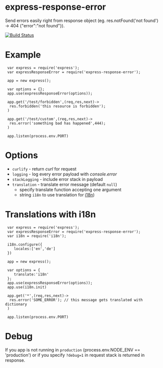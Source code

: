 # express-response-error

Send errors easily right from response object (eg. res.notFound('not found') -> 404 {"error":"not found"}).

[![Build Status](https://travis-ci.org/jakubknejzlik/express-response-error.svg?branch=master)](https://travis-ci.org/jakubknejzlik/express-response-error)

# Example

```
 var express = require('express');
 var expressResponseError = require('express-response-error');

 app = new express();
 
 var options = {};
 app.use(expressResponseError(options));

 app.get('/test/forbidden',(req,res,next)->
  res.forbidden('this resource is forbidden');
 )
 
 app.get('/test/custom',(req,res,next)->
  res.error('something bad has happened',444);
 )

 app.listen(process.env.PORT)

```

# Options

 * `curlify` - return *curl* for request
 * `logging` - log every error payload with *console.error*
 * `stackLogging` - include error stack in payload
 * `translation` - translate error message (default `null`)
    - specify translate function accepting one argument
    - string `i18n` to use translation for [i18n](https://www.npmjs.com/package/i18n))

# Translations with i18n

```
 var express = require('express');
 var expressResponseError = require('express-response-error');
 var i18n = require('i18n');

 i18n.configure({
    locales:['en','de']
 })

 app = new express();
 
 var options = {
    translate:'i18n'
 };
 app.use(expressResponseError(options));
 app.use(i18n.init)
 
 app.get('*',(req,res,next)->
  res.error('SOME_ERROR'); // this message gets translated with dictionary 
 )

 app.listen(process.env.PORT)

```

# Debug

If you app is not running in `production` (process.env.NODE_ENV == 'production') or if you specify `?debug=1` in request stack is returned in response.